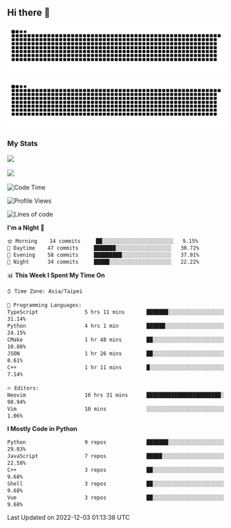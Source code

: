 ## Hi there 👋

<div align="center">

![GitHub Snake Light](https://raw.githubusercontent.com/CSY54/CSY54/snake/github-snake.svg#gh-light-mode-only)

![GitHub Snake dark](https://raw.githubusercontent.com/CSY54/CSY54/snake/github-snake-dark.svg#gh-dark-mode-only)

</div>

### My Stats

![](https://github-readme-stats.vercel.app/api?username=CSY54&theme=nord&show_icons=true)

![](https://github-readme-stats.vercel.app/api/top-langs/?username=CSY54&theme=nord&layout=compact&card_width=445)

<!--START_SECTION:waka-->
![Code Time](http://img.shields.io/badge/Code%20Time-1%2C381%20hrs%204%20mins-blue)

![Profile Views](http://img.shields.io/badge/Profile%20Views-35-blue)

![Lines of code](https://img.shields.io/badge/From%20Hello%20World%20I%27ve%20Written-112%20Thousand%20lines%20of%20code-blue)

**I'm a Night 🦉** 

```text
🌞 Morning    14 commits     ██░░░░░░░░░░░░░░░░░░░░░░░   9.15% 
🌆 Daytime    47 commits     ███████░░░░░░░░░░░░░░░░░░   30.72% 
🌃 Evening    58 commits     █████████░░░░░░░░░░░░░░░░   37.91% 
🌙 Night      34 commits     █████░░░░░░░░░░░░░░░░░░░░   22.22%

```


📊 **This Week I Spent My Time On** 

```text
⌚︎ Time Zone: Asia/Taipei

💬 Programming Languages: 
TypeScript               5 hrs 11 mins       ███████░░░░░░░░░░░░░░░░░░   31.14% 
Python                   4 hrs 1 min         ██████░░░░░░░░░░░░░░░░░░░   24.15% 
CMake                    1 hr 48 mins        ██░░░░░░░░░░░░░░░░░░░░░░░   10.86% 
JSON                     1 hr 26 mins        ██░░░░░░░░░░░░░░░░░░░░░░░   8.61% 
C++                      1 hr 11 mins        █░░░░░░░░░░░░░░░░░░░░░░░░   7.14%

🔥 Editors: 
Neovim                   16 hrs 31 mins      ████████████████████████░   98.94% 
Vim                      10 mins             ░░░░░░░░░░░░░░░░░░░░░░░░░   1.06%

```

**I Mostly Code in Python** 

```text
Python                   9 repos             ███████░░░░░░░░░░░░░░░░░░   29.03% 
JavaScript               7 repos             █████░░░░░░░░░░░░░░░░░░░░   22.58% 
C++                      3 repos             ██░░░░░░░░░░░░░░░░░░░░░░░   9.68% 
Shell                    3 repos             ██░░░░░░░░░░░░░░░░░░░░░░░   9.68% 
Vue                      3 repos             ██░░░░░░░░░░░░░░░░░░░░░░░   9.68%

```



 Last Updated on 2022-12-03 01:13:38 UTC
<!--END_SECTION:waka-->

<!--
**CSY54/CSY54** is a ✨ _special_ ✨ repository because its `README.md` (this file) appears on your GitHub profile.

Here are some ideas to get you started:

- 🔭 I’m currently working on ...
- 🌱 I’m currently learning ...
- 👯 I’m looking to collaborate on ...
- 🤔 I’m looking for help with ...
- 💬 Ask me about ...
- 📫 How to reach me: ...
- 😄 Pronouns: ...
- ⚡ Fun fact: ...
-->
